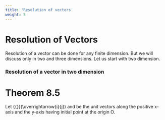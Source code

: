 ```yaml
---
title: 'Resolution of vectors'
weight: 5
---
```


# Resolution of Vectors

Resolution of a vector can be done for any finite dimension. But we will discuss only in two and 
three dimensions. Let us start with two dimension.

### Resolution of a vector in two dimension

# Theorem 8.5
Let {{<katex>}}(\overrightarrow{i}{j}) and be the unit vectors along the positive x-axis and the y-axis having initial point at 
the origin O. 

